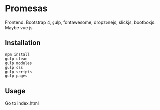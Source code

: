 # Promesas

Frontend. Bootstrap 4, gulp, fontawesome, dropzonejs, slickjs, bootboxjs. Maybe vue js

## Installation


```
npm install
gulp clean
gulp modules
gulp css
gulp scripts
gulp pages
```

## Usage

Go to index.html
